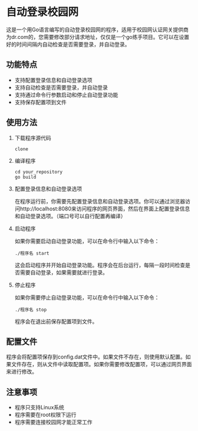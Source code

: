 
# 自动登录校园网

这是一个用Go语言编写的自动登录校园网的程序，适用于校园网认证网关提供商为dr.com的，您需要修改部分请求地址，仅仅是一个go练手项目。它可以在设置好的时间间隔内自动检查是否需要登录，并自动登录。

## 功能特点

- 支持配置登录信息和自动登录选项
- 支持自动检查是否需要登录，并自动登录
- 支持通过命令行参数启动和停止自动登录功能
- 支持保存配置项到文件

## 使用方法

1. 下载程序源代码

   ```
   clone
   ```

2. 编译程序

   ```
   cd your_repository
   go build
   ```

3. 配置登录信息和自动登录选项

   在程序运行前，你需要先配置登录信息和自动登录选项。你可以通过浏览器访问http://localhost:8080来访问程序的网页界面，然后在界面上配置登录信息和自动登录选项。（端口号可以自行配置再编译）

4. 启动程序

   如果你需要启动自动登录功能，可以在命令行中输入以下命令：

   ```
   ./程序名 start
   ```

   这会启动程序并开始自动登录功能。程序会在后台运行，每隔一段时间检查是否需要自动登录，如果需要就进行登录。

5. 停止程序

   如果你需要停止自动登录功能，可以在命令行中输入以下命令：

   ```
   ./程序名 stop
   ```

   程序会在退出前保存配置项到文件。

## 配置文件

程序会将配置项保存到config.dat文件中。如果文件不存在，则使用默认配置。如果文件存在，则从文件中读取配置项。如果你需要修改配置项，可以通过网页界面来进行修改。

## 注意事项

- 程序只支持Linux系统
- 程序需要在root权限下运行
- 程序需要连接校园网才能正常工作
